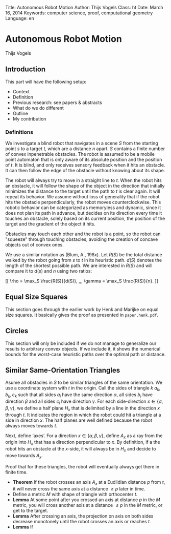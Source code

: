 Title:    Autonomous Robot Motion
Author:   Thijs Vogels
Class:    ht
Date:     March 16, 2014
Keywords: computer science, proof, computational geometry
Language: en

# Autonomous Robot Motion
<div class="subtitle">Thijs Vogels</div>


## Introduction

This part will have the following setup:

* Context
* Definition
* Previous research: see papers & abstracts
* What do we do different
* Outline
* My contribution

### Definitions

We investigate a blind robot that navigates in a scene $S$ from the starting point $s$ to a target $t$, which are a distance $n$ apart. $S$ contains a finite number of convex inpenetrable obstacles. The robot is assumed to be a mobile point automaton that is only aware of its absolute position and the position of $t$. It is blind, and only receives sensory feedback when it hits an obstacle. It can then follow the edge of the obstacle without knowing about its shape.

The robot will always try to move in a straight line to $t$. When the robot hits an obstacle, it will follow the shape of the object in the direction that initially minimizes the distance to the target until the path to $t$ is clear again. It will repeat its behavior. We assume without loss of generality that if the robot hits the obstacle perpendicularly, the robot moves counterclockwise. This robotic behavior can be categorized as memoryless and dynamic, since it does not plan its path in advance, but decides on its direction every time it touches an obstacle, solely based on its current position, the position of the target and the gradient of the object it hits.

Obstacles may touch each other and the robot is a point, so the robot can "squeeze" through touching obstacles, avoiding the creation of concave objects out of convex ones.

We use a similar notation as (Blum, A., 198x). Let $R(S)$ be the total distance walked by the robot going from $s$ to $t$ in its heuristic path. $d(S)$ denotes the length of the shortest possible path. We are interested in $R(S)$ and will compare it to $d(s)$ and $n$ using two ratios:

[[ \rho = \max_S \frac{R(S)}{d(S)}, \,\,\, \gamma = \max_S \frac{R(S)}{n}. ]]


## Equal Size Squares

This section goes through the earlier work by Henk and Marijke on equal size squares. It basically gives the proof as presented in <code>paper.henk.pdf</code>.


## Circles

This section will only be included if we do not manage to generalize our results to arbitrary convex objects. If we include it, it shows the numerical bounds for the worst-case heuristic paths over the optimal path or distance.


## Similar Same-Orientation Triangles

Asume all obstacles in $S$ to be similar triangles of the same orientation. We use a coordinate system with $t$ in the origin. Call the sides of triangle $k$ $a_k, b_k, c_k$ such that all sides $a_i$ have the same direction $\alpha$, all sides $b_i$ have direction $\beta$ and all sides $c_i$ have direction $\gamma$. For each side-direction $x\in \left\{\alpha,\beta,\gamma \right\}$, we define a half plane $H_x$ that is delimited by a line in the direction $x$ through $t$. It indicates the region in which the robot could hit a triangle at a side in direction $x$. The half planes are well defined because the robot always moves towards $t$.

Next, define ‘axes’. For a direction $x\in \left\{\alpha,\beta,\gamma \right\}$, define $A_x$ as a ray from the origin into $H_x$ that has a direction perpendicular to $x$. By definition, if a the robot hits an obstacle at the $x$-side, it will always be in $H_x$ and decide to move towards $A_x$.

Proof that for these triangles, the robot will eventually always get there in finite time.

* **Theorem** If the robot crosses an axis $A_x$ at a Eudlidian distance $p$ from $t$, it will never cross the same axis at a distance $\geq p$ later in time.
* Define a metric $M$ with shape of triangle with orthocenter $t$.
* **Lemma** At some point after you crossed an axis at distance $p$ in the $M$ metric, you will cross another axis at a distance $\leq p$ in the $M$ metric, or get to the target.
* **Lemma** After crossing an axis, the projection on axis on both sides decrease monotonely until the robot crosses an axis or reaches $t$. 
* **Lemma** If 
